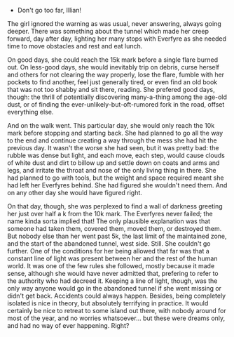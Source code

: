 - Don't go too far, Illian!

The girl ignored the warning as was usual, never answering, always going
deeper. There was something about the tunnel which made her creep forward, day
after day, lighting her many stops with Everfyre as she needed time to move
obstacles and rest and eat lunch.

On good days, she could reach the 15k mark before a single flare burned out. On
less-good days, she would inevitably trip on debris, curse herself and others
for not clearing the way properly, lose the flare, fumble with her pockets to
find another, feel just generally tired, or even find an old book that was not
too shabby and sit there, reading. She prefered good days, though: the thrill
of potentially discovering many-a-thing among the age-old dust, or of finding
the ever-unlikely-but-oft-rumored fork in the road, offset everything else.

And on the walk went. This particular day, she would only reach the 10k mark
before stopping and starting back. She had planned to go all the way to the end
and continue creating a way through the mess she had hit the previous day. It
wasn't the worse she had seen, but it was pretty bad: the rubble was dense but
light, and each move, each step, would cause clouds of white dust and dirt to
billow up and settle down on coats and arms and legs, and irritate the throat
and nose of the only living thing in there. She had planned to go with tools,
but the weight and space required meant she had left her Everfyres behind. She
had figured she wouldn't need them. And on any other day she would have figured
right.

On that day, though, she was perplexed to find a wall of darkness greeting her
just over half a k from the 10k mark. The Everfyres never failed; the name
kinda sorta implied that! The only plausible explanation was that someone had
taken them, covered them, moved them, or destroyed them. But nobody else than
her went past 5k, the last limit of the maintained zone, and the start of the
abandoned tunnel, west side. Still. She couldn't go further. One of the
conditions for her being allowed that far was that a constant line of light was
present between her and the rest of the human world. It was one of the few
rules she followed, mostly because it made sense, although she would have never
admitted that, prefering to refer to the authority who had decreed it. Keeping
a line of light, though, was the only way anyone would go in the abandoned
tunnel if she went missing or didn't get back. Accidents could always happen.
Besides, being completely isolated is nice in theory, but absolutely terrifying
in practice. It would certainly be nice to retreat to some island out there,
with nobody around for most of the year, and no worries whatsoever… but these
were dreams only, and had no way of ever happening. Right?
